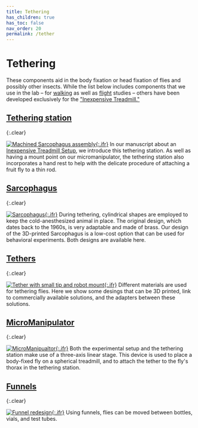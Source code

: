 ```yaml
---
title: Tethering
has_children: true
has_toc: false
nav_order: 20
permalink: /tether
---
```


# Tethering

These components aid in the body fixation or head fixation of flies and possibly other insects. While the list below includes components that we use in the lab – for [walking]({{site.baseurl}}/walking) as well as [flight]({{site.baseurl}}/flight) studies – others have been developed exclusively for the ["Inexpensive Treadmill."]({{site.baseurl}}/inexpensive-treadmill)

## [Tethering station]({{site.baseurl}}/tether/station)
{:.clear}

[![Machined Sarcophagus assembly]({{site.baseurl}}/assets/img/Tethering/Tethering-Station/Tethering-Station_cut_simplified.png){:.ifr}]({{site.baseurl}}/tether/station)
In our manuscript about an [Inexpensive Treadmill Setup]({{site.baseurl}}/inexpensive-treadmill), we introduce this tethering station. As well as having a mount point on our micromanipulator, the tethering station also incorporates a hand rest to help with the delicate procedure of attaching a fruit fly to a thin rod.

## [Sarcophagus]({{site.baseurl}}/tether/sarcophagus)
{:.clear}

[![Sarcophagus]({{site.baseurl}}/assets/img/Tethering/Sarcophagus/Sarcophagus_platform_15.png){:.ifr}]({{site.baseurl}}/tether/sarcophagus)
During tethering, cylindrical shapes are employed to keep the cold-anesthesized animal in place. The original design, which dates back to the 1960s, is very adaptable and made of brass. Our design of the 3D-printed Sarcophagus is a low-cost option that can be used for behavioral experiments. Both designs are available here.

## [Tethers]({{site.baseurl}}/tether/tethers)
{:.clear}

[![Tether with small tip and robot mount]({{site.baseurl}}/assets/img/Tethering/Tether_mount/Tether_holder_cone_tip-0.07.png){:.ifr}]({{site.baseurl}}/tether/tethers)
Different materials are used for tethering flies. Here we show some desings that can be 3D printed, link to commercially available solutions, and the adapters between these solutions.

## [MicroManipulator]({{site.baseurl}}/tether/micromanipulator)
{:.clear}

[![MicroManipualtor]({{site.baseurl}}/assets/img/Tethering/MicroManipulator/MicroManipulator_Assembly_Figure2.png){:.ifr}]({{site.baseurl}}/tether/micromanipulator)
Both the experimental setup and the tethering station make use of a three-axis linear stage. This device is used to place a body-fixed fly on a spherical treadmill, and to attach the tether to the fly's thorax in the tethering station.

## [Funnels]({{site.baseurl}}/tether/funnels)
{:.clear}

[![Funnel redesign]({{site.baseurl}}/assets/img/Tethering/Funnels/Funnel_fly-vial-to-12mm-tube.png){:.ifr}]({{site.baseurl}}/tether/funnels)
Using funnels, flies can be moved between bottles, vials, and test tubes.
